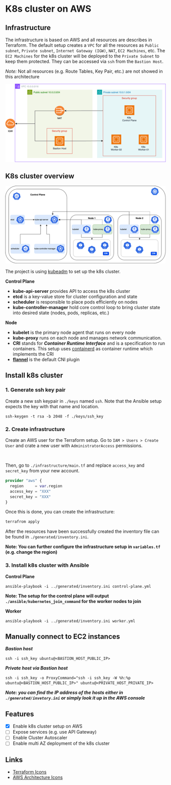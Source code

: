 # K8s cluster on AWS

## Infrastructure

The infrastructure is based on AWS and all resources are describes in Terraform.
The default setup creates a ```VPC``` for all the resources as ```Public subnet```, ```Private subnet```, ```Internet Gateway (IGW)```, ```NAT```, ```EC2 Machines```, etc.
The ```EC2 Machines``` for the k8s cluster will be deployed to the ```Private Subnet``` to keep them protected.
They can be accessed via ```ssh``` from the ```Bastion Host```.

*Note:* Not all resources (e.g. Route Tables, Key Pair, etc.) are not showed in this architecture

<p align="center">
<img src="./assets/aws-k8s-cluster.drawio.png" alt=""/>
</p>

## K8s cluster overview

<p align="center">
<img src="./assets/k8s-cluster.png" alt=""/>
</p>

The project is using [kubeadm](https://kubernetes.io/docs/setup/production-environment/tools/kubeadm/create-cluster-kubeadm/)
to set up the k8s cluster. 

**Control Plane**

- **kube-api-server** provides API to access the k8s cluster
- **etcd** is a key-value store for cluster configuration and state
- **scheduler** is responsible to place pods efficiently on nodes
- **kube-controller-manager** hold core control loop to bring cluster state into desired state (nodes, pods, replicas, etc.)

**Node**

- **kubelet** is the primary node agent that runs on every node
- **kube-proxy** runs on each node and manages network communication. 
- **CRI** stands for ***Container Runtime Interface*** and is a specification to run containers. This setup uses [containerd](https://containerd.io/) as container runtime which implements the CRI
- **[flannel](https://github.com/flannel-io/flannel)** is the default CNI plugin

## Install k8s cluster

### 1. Generate ssh key pair

Create a new ssh keypair in ```./keys```  named ```ssh```.  Note that 
the Ansible setup expects the key with that name and location.

```angular2html
ssh-keygen -t rsa -b 2048 -f ./keys/ssh_key
```

### 2. Create infrastructure

Create an AWS user for the Terraform setup. Go to ```IAM > Users > Create User``` and crate a new user with
```AdministratorAccess``` permissions. 


<p align="center">
<img src="./assets/aws-terraform-user-permission.png" alt=""/>
</p>

Then, go to ```./infrastructure/main.tf``` and replace ```access_key``` and ```secret_key``` from your new account.

```terraform
provider "aws" {
  region     = var.region
  access_key = "XXX"
  secret_key = "XXX"
}
```

Once this is done, you can create the infrastructure:

```terraform
terrafrom apply
```

After the resources have been successfully created the inventory file can be found in ```./generated/inventory.ini```.  

**Note: You can further configure the infrastructure setup in ```variables.tf``` (e.g. change the region)**

### 3. Install k8s cluster with Ansible

**Control Plane**

```
ansible-playbook -i ../generated/inventory.ini control-plane.yml
```

**Note: The setup for the control plane will output ```./ansible/kubernetes_join_command``` for the worker nodes to join**

**Worker**

```
ansible-playbook -i ../generated/inventory.ini worker.yml
```


## Manually connect to EC2 instances


***Bastion host***
```angular2html
ssh -i ssh_key ubuntu@<BASTION_HOST_PUBLIC_IP>
```

***Private host via Bastion host***
```angular2html
ssh -i ssh_key -o ProxyCommand="ssh -i ssh_key -W %h:%p ubuntu@<BASTION_HOST_PUBLIC_IP>" ubuntu@<PRIVATE_HOST_PRIVATE_IP>
```

***Note: you can find the IP address of the hosts either in ```./generated/invetory.ini``` or simply look it up in the AWS console***

## Features

- [x] Enable k8s cluster setup on AWS
- [ ] Expose services (e.g. use API Gateway) 
- [ ] Enable Cluster Autoscaler 
- [ ] Enable multi AZ deployment of the k8s cluster

## Links

- [Terraform Icons](https://github.com/kubernetes/community/tree/master/icons)
- [AWS Architecture Icons](https://aws.amazon.com/architecture/icons/)